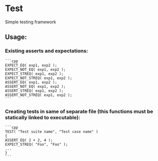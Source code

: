 # Test
Simple testing framework

## Usage: 

### Existing asserts and expectations:

	```cpp
	EXPECT_EQ( exp1, exp2 );
	EXPECT_NOT_EQ( exp1, exp2 );
	EXPECT_STREQ( exp1, exp2 );
	EXPECT_NOT_STREQ( exp1, exp2 );
	ASSERT_EQ( exp1, exp2 );
	ASSERT_NOT_EQ( exp1, exp2 );
	ASSERT_STREQ( exp1, exp2 );
	ASSERT_NOT_STREQ( exp1, exp2 );
	```

### Creating tests in same of separate file (this functions must be statically linked to executable):

	```cpp
	TEST( "Test suite name", "Test case name" )
	{
	ASSERT_EQ( 2 + 2, 4 );
	EXPECT_STREQ( "Foo", "Foo" );
	...
	}
	```
